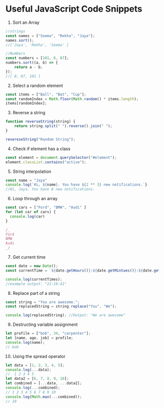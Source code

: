 # Useful JavaScript Code Snippets

1. Sort an Array

```javascript
//strings
const names = ["Seema", "Rekha", "Jaya"];
names.sort();
//['Jaya', 'Rekha', 'Seema' ]

//Numbers
const numbers = [101, 8, 87];
numbers.sort((a, b) => {
    return a - b;
});
//[ 8, 87, 101 ]
```

2. Select a random element

```javascript
const items = ["Ball", "Bat", "Cup"];
const randomIndex = Math.floor(Math.random() * items.length);
items[randomIndex];
```

3. Reverse a string

```javascript
function reverseString(string) {
    return string.split(" ").reverse().join(" ");
}

revereseString("Random String");
```

4. Check if element has a class

```javascript
const element = document.querySelector("#element");
element.classList.contains("active");
```

5. String interpolation

```javascript
const name = "Jaya"
console.log(`Hi, ${name}. You have ${2 ** 3} new notifications.`}
//Hi, Jaya. You have 8 new notifications.
```

6. Loop through an array

```javascript
const cars = ["Ford", "BMW", "Audi" ]
for (let car of cars) {
  console.log(car)
}

/_
Ford
BMW
Audi
_/
```

7. Get current time

```javascript
const date = new Date();
const currentTime = `${date.getHours()}:${date.getMintues()}:${date.getSeconds()}`;

console.log(currentTimes);
//example output: "22:16:41"
```

8. Replace part of a string

```javascript
const string = "You are awesome.";
const replacedString = string.replace("You", "We");

console.log(replacedString); //Output: "We are awesome"
```

9. Destructing variable assignment

```javascript
let profile = ["bob", 34, "carpenter"];
let [name, age, job] = profile;
console.log(name);
// bob
```

10. Using the spread operator

```javascript
let data = [1, 2, 3, 4, 5];
console.log(...data);
//  1 2 3 4 5
let data2 = [6, 7, 8, 9, 10];
let combined = [...data, ...data2];
console.log(...combined);
// 1 2 3 4 5 6 7 8 9 10
console.log(Math.max(...combined));
// 10
```
